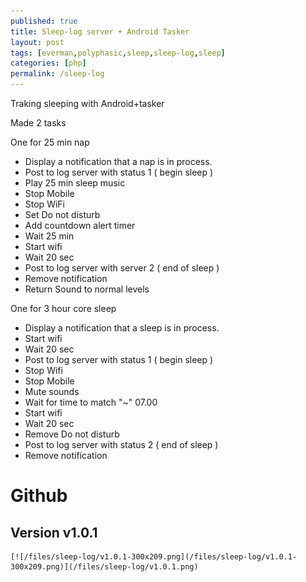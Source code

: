 ```yaml
---
published: true
title: Sleep-log server + Android Tasker
layout: post
tags: [everman,polyphasic,sleep,sleep-log,sleep]
categories: [php]
permalink: /sleep-log
---
```


Traking sleeping with Android+tasker 

Made 2 tasks 

One for 25 min nap

- Display a notification that a nap is in process.
- Post to log server with status 1 ( begin sleep )
- Play 25 min sleep music 
- Stop Mobile 
- Stop WiFi
- Set Do not disturb
- Add countdown alert timer
- Wait 25 min 
- Start wifi 
- Wait 20 sec
- Post to log server with server 2 ( end of sleep )
- Remove notification
- Return Sound to normal levels


One for 3 hour core sleep
	
- Display a notification that a sleep is in process.
- Start wifi
- Wait 20 sec
- Post to log server with status 1 ( begin sleep )
- Stop Wifi
- Stop Mobile
- Mute sounds
- Wait for time to match "~" 07.00
- Start wifi
- Wait 20 sec
- Remove Do not disturb
- Post to log server with status 2 ( end of sleep )
- Remove notification


# Github

## Version v1.0.1
	
	[![/files/sleep-log/v1.0.1-300x209.png](/files/sleep-log/v1.0.1-300x209.png)](/files/sleep-log/v1.0.1.png)